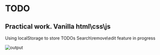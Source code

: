 # TODO

## Practical work. Vanilla html\css\js
Using localStorage to store TODOs
Search\remove\edit feature in progress

![output](https://github.com/OleksandrZhurba-san/prac_todo/assets/2105261/96bb8649-ed6e-4eae-a220-e8a4c9c7ecb6)

